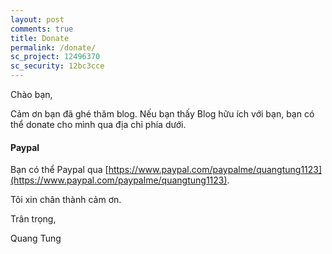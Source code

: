 ```yaml
---
layout: post
comments: true
title: Donate
permalink: /donate/
sc_project: 12496370
sc_security: 12bc3cce
---
```


Chào bạn,

Cảm ơn bạn đã ghé thăm blog. Nếu bạn thấy Blog hữu ích với bạn, bạn có thể donate cho mình qua địa chỉ phía dưới.

#### Paypal 
Bạn có thể Paypal qua [https://www.paypal.com/paypalme/quangtung1123](https://www.paypal.com/paypalme/quangtung1123).


Tôi xin chân thành cảm ơn. 

Trân trọng,

Quang Tung

